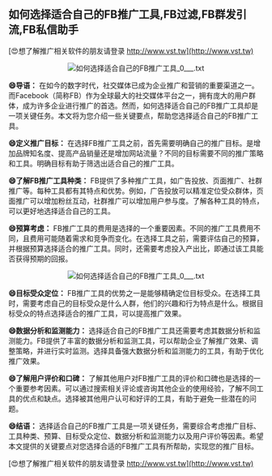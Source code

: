## **如何选择适合自己的FB推广工具,FB过滤,FB群发引流,FB私信助手**

[😍想了解推广相关软件的朋友请登录 http://www.vst.tw](http://www.vst.tw)

 <center><img src="https://vst.tw/MP4/tuiguang/png/2.png" alt="如何选择适合自己的FB推广工具_0___.txt"></center>

**😄导语：**
在如今的数字时代，社交媒体已成为企业推广和营销的重要渠道之一。而Facebook（简称FB）作为全球最大的社交媒体平台之一，拥有庞大的用户群体，成为许多企业进行推广的首选。然而，如何选择适合自己的FB推广工具却是一项关键任务。本文将为您介绍一些关键要点，帮助您选择适合自己的FB推广工具。

**😄定义推广目标：**
在选择FB推广工具之前，首先需要明确自己的推广目标。是增加品牌知名度、提高产品销量还是增加网站流量？不同的目标需要不同的推广策略和工具。明确目标有助于筛选出适合自己的推广工具。

**😄了解FB推广工具种类：**
FB提供了多种推广工具，如广告投放、页面推广、社群推广等。每种工具都有其特点和优势。例如，广告投放可以精准定位受众群体，页面推广可以增加粉丝互动，社群推广可以增加用户参与度。了解各种工具的特点，可以更好地选择适合自己的工具。

**😄预算考虑：**
FB推广工具的费用是选择的一个重要因素。不同的推广工具费用不同，且费用可能随着需求和竞争而变化。在选择工具之前，需要评估自己的预算，并根据预算选择适合的推广工具。同时，还需要考虑投入产出比，即通过该工具能否获得预期的回报。

 <center><img src="https://vst.tw/MP4/tuiguang/png/2.png" alt="如何选择适合自己的FB推广工具_0___.txt"></center>

**😄目标受众定位：**
FB推广工具的优势之一是能够精确定位目标受众。在选择工具时，需要考虑自己的目标受众是什么人群，他们的兴趣和行为特点是什么。根据目标受众的特点选择适合的推广工具，可以提高推广效果。

**😄数据分析和监测能力：**
选择适合自己的FB推广工具还需要考虑其数据分析和监测能力。FB提供了丰富的数据分析和监测工具，可以帮助企业了解推广效果、调整策略，并进行实时监测。选择具备强大数据分析和监测能力的工具，有助于优化推广效果。

**😄了解用户评价和口碑：**
了解其他用户对FB推广工具的评价和口碑也是选择的一个重要参考因素。可以通过搜索相关评论或咨询其他企业的使用经验，了解不同工具的优点和缺点。选择被其他用户认可和好评的工具，有助于避免一些潜在的问题。

**😄结语：**
选择适合自己的FB推广工具是一项关键任务，需要综合考虑推广目标、工具种类、预算、目标受众定位、数据分析和监测能力以及用户评价等因素。希望本文提供的关键要点对您选择合适的FB推广工具有所帮助，实现您的推广目标。

[😍想了解推广相关软件的朋友请登录 http://www.vst.tw](http://www.vst.tw)



